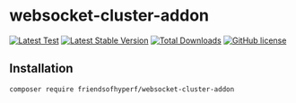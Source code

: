 # websocket-cluster-addon

[![Latest Test](https://github.com/friendsofhyperf/websocket-cluster-addon/workflows/tests/badge.svg)](https://github.com/friendsofhyperf/websocket-cluster-addon/actions)
[![Latest Stable Version](https://poser.pugx.org/friendsofhyperf/websocket-cluster-addon/version.png)](https://packagist.org/packages/friendsofhyperf/websocket-cluster-addon)
[![Total Downloads](https://poser.pugx.org/friendsofhyperf/websocket-cluster-addon/d/total.png)](https://packagist.org/packages/friendsofhyperf/websocket-cluster-addon)
[![GitHub license](https://img.shields.io/github/license/friendsofhyperf/websocket-cluster-addon)](https://github.com/friendsofhyperf/websocket-cluster-addon)

## Installation

~~~base
composer require friendsofhyperf/websocket-cluster-addon
~~~
